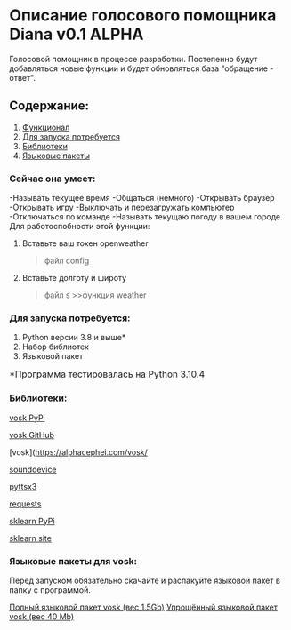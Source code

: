 # Описание голосового помощника Diana v0.1 ALPHA

Голосовой помощник в процессе разработки. Постепенно будут добавляться новые функции и будет обновляться база "обращение - ответ".

## Содержание:
1. [Функционал](https://github.com/kianurivzzz/diana_voice_helper#сейчас-она-умеет)
2. [Для запуска потребуется](https://github.com/kianurivzzz/diana_voice_helper#для-запуска-потребуется)
3. [Библиотеки](https://github.com/kianurivzzz/diana_voice_helper#библиотеки)
4. [Языковые пакеты](https://github.com/kianurivzzz/diana_voice_helper#языковые-пакеты-для-vosk)

### Сейчас она умеет: 
-Называть текущее время
-Общаться (немного)
-Открывать браузер
-Открывать игру
-Выключать и перезагружать компьютер
-Отключаться по команде
-Называть текущаю погоду в вашем городе. Для работоспобности этой функции: 
1. Вставьте ваш токен openweather 
    > файл config
2. Вставьте долготу и широту 
    > файл s 
        >>функция weather

### Для запуска потребуется: 

1. Python версии 3.8 и выше*
2. Набор библиотек
3. Языковой пакет

<font size = 3> *Программа тестировалась на Python 3.10.4 </font>

### Библиотеки:

[vosk PyPi](https://pypi.org/project/vosk/)

[vosk GitHub](https://github.com/alphacep/vosk-api)

[vosk](https://alphacephei.com/vosk/

[sounddevice](https://pypi.org/project/sounddevice/)

[pyttsx3](https://pypi.org/project/pyttsx3/)

[requests](https://pypi.org/project/requests/)

[sklearn PyPi](https://pypi.org/project/scikit-learn/)

[sklearn site](https://scikit-learn.org/stable/)

### Языковые пакеты для vosk:

Перед запуском обязательно скачайте и распакуйте языковой пакет в папку с программой.

[Полный языковой пакет vosk (вес 1.5Gb)](https://alphacephei.com/vosk/models/vosk-model-ru-0.22.zip)
[Упрощённый языковой пакет vosk (вес 40 Mb)](https://alphacephei.com/vosk/models/vosk-model-small-ru-0.22.zip)



